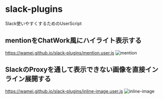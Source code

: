 # slack-plugins
Slack使いやすくするためのUserScript

## mentionをChatWork風にハイライト表示する
https://wamei.github.io/slack-plugins/mention.user.js
![mention](https://user-images.githubusercontent.com/2811188/38767201-4ea94346-4018-11e8-8a3d-c57035311a2e.png)

## SlackのProxyを通して表示できない画像を直接インライン展開する
https://wamei.github.io/slack-plugins/inline-image.user.js
![inline-image](https://user-images.githubusercontent.com/2811188/38767762-7e2d0fee-4022-11e8-8693-2be3c1d38d36.png)
